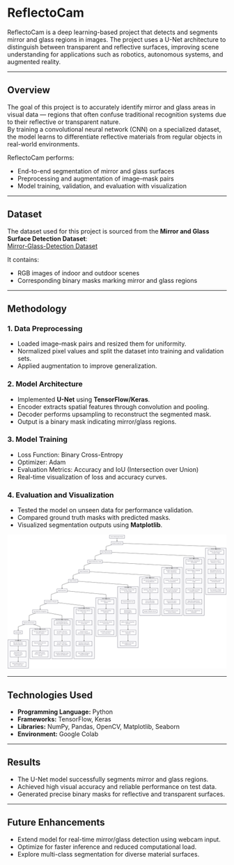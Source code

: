 # ReflectoCam

ReflectoCam is a deep learning-based project that detects and segments mirror and glass regions in images. The project uses a U-Net architecture to distinguish between transparent and reflective surfaces, improving scene understanding for applications such as robotics, autonomous systems, and augmented reality.

---

## Overview

The goal of this project is to accurately identify mirror and glass areas in visual data — regions that often confuse traditional recognition systems due to their reflective or transparent nature.  
By training a convolutional neural network (CNN) on a specialized dataset, the model learns to differentiate reflective materials from regular objects in real-world environments.

ReflectoCam performs:
- End-to-end segmentation of mirror and glass surfaces  
- Preprocessing and augmentation of image–mask pairs  
- Model training, validation, and evaluation with visualization  

---

## Dataset

The dataset used for this project is sourced from the **Mirror and Glass Surface Detection Dataset**:  
[Mirror-Glass-Detection Dataset](https://github.com/Charmve/Mirror-Glass-Detection)

It contains:
- RGB images of indoor and outdoor scenes  
- Corresponding binary masks marking mirror and glass regions


---

## Methodology

### 1. Data Preprocessing
- Loaded image–mask pairs and resized them for uniformity.  
- Normalized pixel values and split the dataset into training and validation sets.  
- Applied augmentation to improve generalization.

### 2. Model Architecture
- Implemented **U-Net** using **TensorFlow/Keras**.  
- Encoder extracts spatial features through convolution and pooling.  
- Decoder performs upsampling to reconstruct the segmented mask.  
- Output is a binary mask indicating mirror/glass regions.

### 3. Model Training
- Loss Function: Binary Cross-Entropy  
- Optimizer: Adam  
- Evaluation Metrics: Accuracy and IoU (Intersection over Union)  
- Real-time visualization of loss and accuracy curves.

### 4. Evaluation and Visualization
- Tested the model on unseen data for performance validation.  
- Compared ground truth masks with predicted masks.  
- Visualized segmentation outputs using **Matplotlib**.

![ReflectoCam Methodology](https://github.com/architakulkarni10/ReflectoCam/blob/main/ReflectoCam_Methodology.png)

---

## Technologies Used

- **Programming Language:** Python  
- **Frameworks:** TensorFlow, Keras  
- **Libraries:** NumPy, Pandas, OpenCV, Matplotlib, Seaborn  
- **Environment:** Google Colab  

---

## Results

- The U-Net model successfully segments mirror and glass regions.  
- Achieved high visual accuracy and reliable performance on test data.  
- Generated precise binary masks for reflective and transparent surfaces.

---

## Future Enhancements

- Extend model for real-time mirror/glass detection using webcam input.  
- Optimize for faster inference and reduced computational load.  
- Explore multi-class segmentation for diverse material surfaces.
